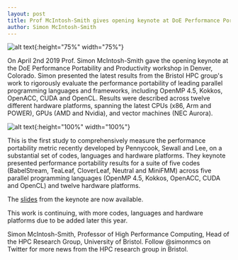 ```yaml
---
layout: post
title: Prof McIntosh-Smith gives opening keynote at DoE Performance Portability and Productivity workshop
author: Simon McIntosh-Smith
---
```


![alt text]({{site.url}}/assets/DoE_PPP_Simon_speaking_2019.jpg "Prof. McIntosh-Smith speaking at the DoE PPP workshop, Denver, April 2019"){:height="75%" width="75%"}



On April 2nd 2019 Prof. Simon McIntosh-Smith gave the opening keynote at the DoE Performance Portability and Productivity workshop in Denver, Colorado. Simon presented the latest results from the Bristol HPC group's work to rigorously evaluate the performance portability of leading parallel programming languages and frameworks, including OpenMP 4.5, Kokkos, OpenACC, CUDA and OpenCL. Results were described across twelve different hardware platforms, spanning the latest CPUs (x86, Arm and POWER), GPUs (AMD and Nvidia), and vector machines (NEC Aurora). 

![alt text]({{site.url}}/assets/DoE_PPP_BabelStream_results_2019.png "BabelStream performance portability results"){:height="100%" width="100%"}

This is the first study to comprehensively measure the  performance portability metric recently developed by Pennycook, Sewall and Lee, on a substantial set of codes, languages and hardware platforms. They keynote presented performance portability results for a suite of five codes (BabelStream, TeaLeaf, CloverLeaf, Neutral and MiniFMM) across five parallel programming languages (OpenMP 4.5, Kokkos, OpenACC, CUDA and OpenCL) and twelve hardware platforms.

The [slides]({{site.url}}/assets/DoE_PPP_McIntosh-Smith_keynote_Apr_2019.pdf) from the keynote are now available. 

This work is continuing, with more codes, languages and hardware platforms due to be added later this year.


Simon McIntosh-Smith, Professor of High Performance Computing, Head of the HPC Research Group, University of Bristol. Follow @simonmcs on Twitter for more news from the HPC research group in Bristol.

